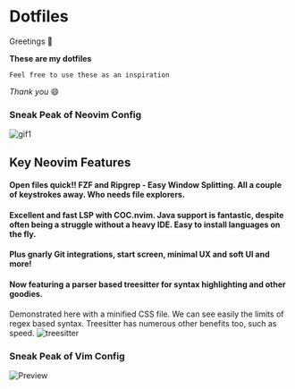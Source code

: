 # **Dotfiles**

Greetings :wave:

**These are my dotfiles**

`Feel free to use these as an inspiration`

_Thank you_ :smile:

### Sneak Peak of Neovim Config

![gif1](https://i.ibb.co/j8SRZjD/dotfiles.gif)

## Key Neovim Features

#### Open files quick!! FZF and Ripgrep - Easy Window Splitting. All a couple of keystrokes away. Who needs file explorers.

#### Excellent and fast LSP with COC.nvim. Java support is fantastic, despite often being a struggle without a heavy IDE. Easy to install languages on the fly.

#### Plus gnarly Git integrations, start screen, minimal UX and soft UI and more!

#### Now featuring a parser based treesitter for syntax highlighting and other goodies.

Demonstrated here with a minified CSS file. We can see easily the limits of regex based syntax. Treesitter has numerous other benefits too, such as speed.
![treesitter](https://i.ibb.co/1vN6MvD/treesitter-compared-to-regex-copy.png)

### Sneak Peak of Vim Config

![Preview](https://i.ibb.co/RPRhWJR/Screen-Shot-2020-04-17-at-10-57-05-am.png)
